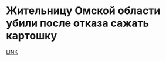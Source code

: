 # Жительницу Омской области убили после отказа сажать картошку



[LINK](https://varlamov.ru/1738988.html)